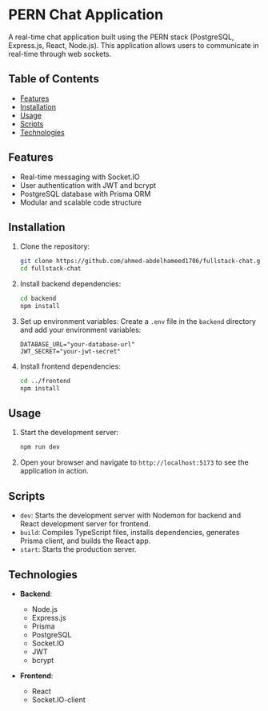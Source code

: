 # PERN Chat Application

A real-time chat application built using the PERN stack (PostgreSQL, Express.js, React, Node.js). This application allows users to communicate in real-time through web sockets.

## Table of Contents

- [Features](#features)
- [Installation](#installation)
- [Usage](#usage)
- [Scripts](#scripts)
- [Technologies](#technologies)

## Features

- Real-time messaging with Socket.IO
- User authentication with JWT and bcrypt
- PostgreSQL database with Prisma ORM
- Modular and scalable code structure

## Installation

1. Clone the repository:

   ```sh
   git clone https://github.com/ahmed-abdelhameed1706/fullstack-chat.git
   cd fullstack-chat
   ```

2. Install backend dependencies:

   ```sh
   cd backend
   npm install
   ```

3. Set up environment variables:
   Create a `.env` file in the `backend` directory and add your environment variables:

   ```env
   DATABASE_URL="your-database-url"
   JWT_SECRET="your-jwt-secret"
   ```

4. Install frontend dependencies:
   ```sh
   cd ../frontend
   npm install
   ```

## Usage

1. Start the development server:

   ```sh
   npm run dev
   ```

2. Open your browser and navigate to `http://localhost:5173` to see the application in action.

## Scripts

- `dev`: Starts the development server with Nodemon for backend and React development server for frontend.
- `build`: Compiles TypeScript files, installs dependencies, generates Prisma client, and builds the React app.
- `start`: Starts the production server.

## Technologies

- **Backend**:

  - Node.js
  - Express.js
  - Prisma
  - PostgreSQL
  - Socket.IO
  - JWT
  - bcrypt

- **Frontend**:
  - React
  - Socket.IO-client
